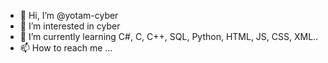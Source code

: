 - 👋 Hi, I’m @yotam-cyber
- 👀 I’m interested in cyber
- 🌱 I’m currently learning C#, C, C++, SQL, Python, HTML, JS, CSS, XML..
- 📫 How to reach me ...

<!---
yotam-cyber/yotam-cyber is a ✨ special ✨ repository because its `README.md` (this file) appears on your GitHub profile.
You can click the Preview link to take a look at your changes.
--->
